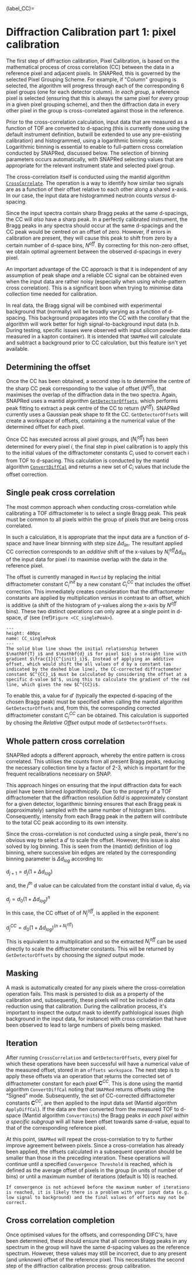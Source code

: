 (label_CC)=
# Diffraction Calibration part 1: pixel calibration

The first step of diffraction calibration, Pixel Calibration, is based on the mathematical process of cross correlation (CC) between the data in a reference pixel and adjacent pixels. In SNAPRed, this is governed by the selected Pixel Grouping Scheme. For example, if "Column" grouping is selected, the algorithm will progress through each of the corresponding 6 pixel groups (one for each detector column). _In each group_, a reference pixel is selected (ensuring that this is always the same pixel for every group in a given pixel grouping scheme), and then the diffraction data in every other pixel in the group is cross-correlated against those in the reference.

Prior to the cross-correlation calculation, input data that are measured as a function of TOF are converted to d-spacing (this is currently done using the default instrument definition, butwill be extended to use any pre-existing calibration) and histogrammed, using a logarithmic binning scale. Logarithmic binning is essential to enable to full-pattern cross correlation conducted by SNAPRed, discussed below. The selection of binning parameters occurs automatically, with SNAPRed selecting values that are appropriate for the relevant instrument state and selected pixel group.

The cross-correlation itself is conducted using the mantid algorithm [`CrossCorrelate`](https://docs.mantidproject.org/nightly/algorithms/CrossCorrelate-v1.html). The operation is a way to identify how similar two signals are as a function of their offset relative to each other along a shared x-axis. In our case, the input data are histogrammed neutron counts _versus_ d-spacing.

Since the input spectra contain sharp Bragg peaks at the same d-spacings, the CC will _also_ have a sharp peak. In a perfectly calibrated instrument, the Bragg peaks in any spectra should occur at the same d-spacings and the CC peak would be centred on an offset of zero. However, if errors in calibration are present, they will cause this peak to shift from zero by a certain number of d-space bins, $N^{off}$. By correcting for this non-zero offset, we obtain optimal agreement between the observed d-spacings in every pixel.

An important advantage of the CC approach is that it is independent of any assumption of peak shape _and_ a reliable CC signal can be obtained even when the input data are rather noisy (especially when using whole-pattern cross correlation). This is a significant boon when trying to minimise data collection time needed for calibration.

In real data, the Bragg signal will be combined with experimental background that (normally) will be broadly varying as a function of d-spacing. This background propagates into the CC with the corollary that the algorithm will work better for high signal-to-background input data (n.b. During testing, specific issues were observed with input silicon powder data measured in a kapton container). It is intended that `SNAPRed` will calculate and subtract a background prior to CC calculation, but this feature isn't yet available. 

## Determining the offset 

Once the CC has been obtained, a second step is to determine the centre of the sharp CC peak corresponding to the value of offset  ($N^{off}$), that maximises the overlap of the diffraction data in the two spectra. Again, SNAPRed uses a mantid algorithm [`GetDetectorOffsets`](https://docs.mantidproject.org/nightly/algorithms/GetDetectorOffsets-v1.html), which performs peak fitting to extract a peak centre of the CC to return ($N^{off}$). SNAPRed currently uses a Gaussian peak shape to fit the CC. `GetDetectorOffsets` will create a workspace of offsets, containing a the numerical value of the determined offset for each pixel.

Once CC has executed across all pixel groups, and ($N^{off}_i$)  has been determined for every pixel $i$, the final step in pixel calibration is to apply this to the initial values of the diffractometer constants $C_i$ used to convert each i from TOF to d-spacing. This calculation is conducted by the mantid algorithm [`ConvertDiffCal`](https://docs.mantidproject.org/nightly/algorithms/ConvertDiffCal-v1.html) and returns a new set of $C_i$ values that include the offset correction. 

## Single peak cross correlation

The most common approach when conducting cross-correlation while calibrating a TOF diffractometer is to select a single Bragg peak. This peak must be common to all pixels within the group of pixels that are being cross correlated. 

In such a calculation, it is appropriate that the input data are a function of d-space and have linear binnning with step size $\Delta d_{lin}$. The resultant applied CC correction corresponds to an _additive_ shift of the x-values by $N^{off}_i \Delta d_{lin}$ of the input data for pixel $i$ to maximise overlap with the data in the reference pixel.

The offset is currently managed in `Mantid` by replacing the initial diffractometer constant $C^{init}_i$ by a new constant $C^{CC}_i$ that includes the offset correction. This immediately creates consideration that the diffractometer constants are applied by multiplication versus in contrast to an offset, which is additive (a shift of the histogram of y-values along the x-axis by $N^{off}$ bins). These two distinct operations can only agree at a single point in d-space, $d'$ (see {ref}`Figure <CC_singlePeak>`).   

```{figure} static/CC_singlePeak.png
---
height: 400px
name: CC_singlePeak
---
The solid blue line shows the initial relationship between $\mathbf{T}_i$ and $\mathbf{d}_i$ for pixel $i$: a straight line with gradient $\frac{1}{C^{init}_i}$. Instead of applying an additive offset, which would shift the all values of d by a constant (as indicated by the dashed blue line), the CC-corrected diffractometer constant $C^{CC}_i$ must be calculated by considering the offset at a specific d-value $d'$, using this to calculate the gradient of the red line, which gives the new $C^{CC}i$.
```

To enable this, a value for $d'$ (typically the expected d-spacing of the chosen Bragg peak) must be specified when calling the mantid algorithm `GetDetectorOffsets` and, from this, the corresponding corrected diffractometer constant $C^{CC}_i$ can be obtained. This calculation is supported by chosing the  _Relative Offset_ output mode of `GetDetectorOffsets`. 

## Whole pattern cross correlation

SNAPRed adopts a different approach, whereby the entire pattern is cross correlated. This utilises the counts from all present Bragg peaks, reducing the necessary collection time by a factor of 2-3, which is important for the frequent recalibrations necessary on SNAP.

This approach hinges on ensuring that the input diffraction data for each pixel have been binned $logarithmically$. Due to the property of a TOF diffractometer that the diffraction resolution $\delta d/d$ is approximately constant for a given detector, logarithmic binning ensures that each Bragg peak is (approximately) sampled with the same number of histogram bins. Consequently, intensity from each Bragg peak in the pattern will contribute to the total CC peak according to its own intensity.

Since the cross-correlation is not conducted using a single peak, there's no obvious way to select a $d'$ to scale the offset. However, this issue is also solved by log binning. This is seen from the (mantid) definition of log binning, where successive bin edges are related by the corresponding binning parameter is $\Delta d_{log}$ according to:

$d_{j+1}=d_j(1+\Delta d_{log})$

and, the $j^{th}$ d value can be calculated from the constant initial d value, $d_0$ via

$d_j = d_0(1+\Delta d_{log})^n$

In this case, the CC offset of of $N^{off}_j$, is applied in the exponent:  

$d_j^{CC} = d_0(1+\Delta d_{log})^{(n+N^{off}_j)}$

This is equivalent to a multiplication and so the extracted $N^{off}_i$ can be used   directly to scale the diffractometer constants. This will be returned by `GetDetectorOffsets` by choosing the $signed$ output mode. 

## Masking

A mask is automatically created for any pixels where the cross-correlation operation fails. This mask is persisted to disk as a property of the calibration and, subsequently, these pixels will not be included in data reduction using that calibration. During the calibration process, it's important to inspect the output mask to identify pathlological issues (high background in the input data, for instance) with cross correlation that have been observed to lead to large numbers of pixels being masked.

## Iteration

After running `CrossCorrelation` and `GetDetectorOffsets`, every pixel for which these operations have been successful will have a numerical value of the measured offset, stored in an `offsets workspace`. The next step is to apply these offsets via an operation that returns the corrected set of diffractometer constant for each pixel $\mathbf{C}^{CC}$. This is done using the mantid algorithm `ConvertDiffCal` noting that `SNAPRed` returns offsets using the "Signed" mode. Subsequently, the set of CC-corrected diffractometer constants $\mathbf{C}^{CC}$, are then applied to the input data set (Mantid algorithm `ApplyDiffCal`). If the data are then converted from the measured TOF to d-space (Mantid algorithm `ConvertUnits`) the Bragg peaks _in each pixel within a specific subgroup_ will all have been offset towards same d-value, equal to that of the corresponding reference pixel.

At this point, `SNAPRed` will repeat the cross-correlation to try to further improve agreement between pixels. Since a cross-correlation has already been applied, the offsets calculated in a subsequent operation should be smaller than those in the preceding interation. These operations will continue until a specified `Convergence Threshold` is reached, which is defined as the average offset of pixels in the group (in units of number of bins) or until a maximum number of iterations (default is 10) is reached.

```{warning}
If convergence is not achieved before the maximum number of iterations is reached, it is likely there is a problem with your input data (e.g. low signal to background) and the final values of offsets may not be correct.
```
 

## Cross correlation completion

Once optimised values for the offsets, and corresponding DIFC's, have been determined, these should ensure that all common Bragg peaks in any spectrum in the group will have the same d-spacing values as the reference spectrum. However, these values may still be incorrect, due to any present (and unknown) offset of the reference pixel. This necessitates the second step of the diffraction calibration process: group calibration.

